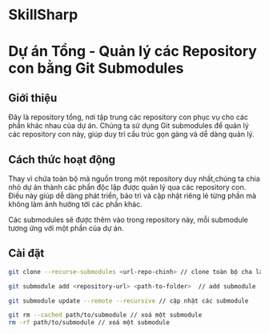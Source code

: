 # SkillSharp

# Dự án Tổng - Quản lý các Repository con bằng Git Submodules

## Giới thiệu

Đây là repository tổng, nơi tập trung các repository con phục vụ cho các phần khác nhau của dự án. Chúng ta sử dụng Git submodules để quản lý các repository con này, giúp duy trì cấu trúc gọn gàng và dễ dàng quản lý.

## Cách thức hoạt động

Thay vì chứa toàn bộ mã nguồn trong một repository duy nhất,chúng ta chia nhỏ dự án thành các phần độc lập được quản lý qua các repository con. Điều này giúp dễ dàng phát triển, bảo trì và cập nhật riêng lẻ từng phần mà không làm ảnh hưởng tới các phần khác.

Các submodules sẽ được thêm vào trong repository này, mỗi submodule tương ứng với một phần của dự án.

## Cài đặt

```bash
git clone --recurse-submodules <url-repo-chinh> // clone toàn bộ cha lẫn con

git submodule add <repository-url> <path-to-folder>  // add submodule

git submodule update --remote --recursive // cập nhật các submodule

git rm --cached path/to/submodule // xoá một submodule
rm -rf path/to/submodule // xoá một submodule

